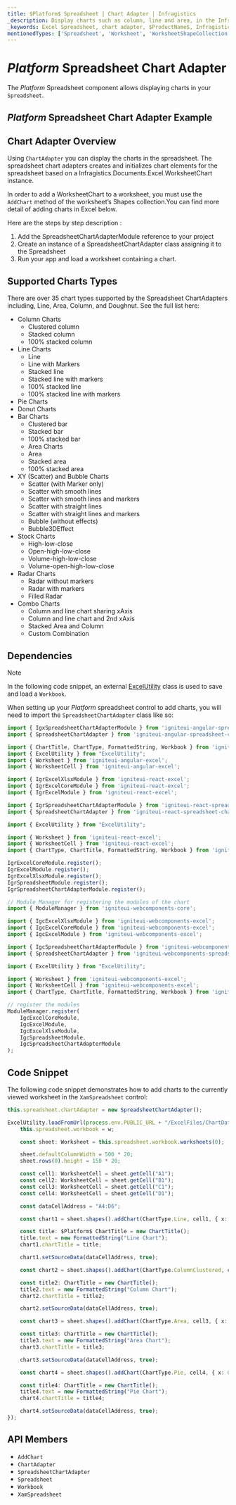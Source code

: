```yaml
---
title: $Platform$ Spreadsheet | Chart Adapter | Infragistics
_description: Display charts such as column, line and area, in the Infragistics' $Platform$ spreadsheet control. Learn how to integrate charts in $ProductName$ spreadsheet!
_keywords: Excel Spreadsheet, chart adapter, $ProductName$, Infragistics
mentionedTypes: ['Spreadsheet', 'Worksheet', 'WorksheetShapeCollection', 'WorksheetChart']
---
```

# $Platform$ Spreadsheet Chart Adapter

The $Platform$ Spreadsheet component allows displaying charts in your `Spreadsheet`.

## $Platform$ Spreadsheet Chart Adapter Example


<code-view style="height: 500px"
           data-demos-base-url="{environment:dvDemosBaseUrl}"
           iframe-src="{environment:dvDemosBaseUrl}/excel/spreadsheet-adapter-chart"
           alt="$Platform$ Spreadsheet Chart Adapter Example"
           github-src="excel/spreadsheet/adapter-chart">
</code-view>

<div class="divider--half"></div>

## Chart Adapter Overview

Using `ChartAdapter` you can display the charts in the spreadsheet. The spreadsheet chart adapters creates and initializes chart elements for the spreadsheet based on a Infragistics.Documents.Excel.WorksheetChart instance.

In order to add a WorksheetChart to a worksheet, you must use the `AddChart` method of the worksheet’s Shapes collection.You can find more detail of adding charts in Excel below.

Here are the steps by step description :

1. Add the SpreadsheetChartAdapterModule reference to your project
2. Create an instance of a SpreadsheetChartAdapter class assigning it to the Spreadsheet
3. Run your app and load a worksheet containing a chart.

## Supported Charts Types

There are over 35 chart types supported by the Spreadsheet ChartAdapters including, Line, Area, Column, and Doughnut. See the full list here:

* Column Charts
  * Clustered column
  * Stacked column
  * 100% stacked column
* Line Charts
  * Line
  * Line with Markers
  * Stacked line
  * Stacked line with markers
  * 100% stacked line
  * 100% stacked line with markers
* Pie Charts
* Donut Charts
* Bar Charts
    * Clustered bar
    * Stacked bar
    * 100% stacked bar
    * Area Charts
    * Area
    * Stacked area
    * 100% stacked area
* XY (Scatter) and Bubble Charts
    * Scatter (with Marker only)
    * Scatter with smooth lines
    * Scatter with smooth lines and markers
    * Scatter with straight lines
    * Scatter with straight lines and markers
    * Bubble (without effects)
    * Bubble3DEffect
* Stock Charts
    * High-low-close
    * Open-high-low-close
    * Volume-high-low-close
    * Volume-open-high-low-close
* Radar Charts
    * Radar without markers
    * Radar with markers
    * Filled Radar
* Combo Charts
    * Column and line chart sharing xAxis
    * Column and line chart and 2nd xAxis
    * Stacked Area and Column
    * Custom Combination

## Dependencies

> [!NOTE]
>
> In the following code snippet, an external [ExcelUtility](excel-utility.md) class is used to save and load a `Workbook`.

When setting up your $Platform$ spreadsheet control to add charts, you will need to import the `SpreadsheetChartAdapter` class like so:

```ts
import { IgxSpreadsheetChartAdapterModule } from 'igniteui-angular-spreadsheet-chart-adapter';
import { SpreadsheetChartAdapter } from 'igniteui-angular-spreadsheet-chart-adapter';

import { ChartTitle, ChartType, FormattedString, Workbook } from 'igniteui-angular-excel';
import { ExcelUtility } from "ExcelUtility";
import { Worksheet } from 'igniteui-angular-excel';
import { WorksheetCell } from 'igniteui-angular-excel';
```

```ts
import { IgrExcelXlsxModule } from 'igniteui-react-excel';
import { IgrExcelCoreModule } from 'igniteui-react-excel';
import { IgrExcelModule } from 'igniteui-react-excel';

import { IgrSpreadsheetChartAdapterModule } from 'igniteui-react-spreadsheet-chart-adapter';
import { SpreadsheetChartAdapter } from 'igniteui-react-spreadsheet-chart-adapter';

import { ExcelUtility } from "ExcelUtility";

import { Worksheet } from 'igniteui-react-excel';
import { WorksheetCell } from 'igniteui-react-excel';
import { ChartType, ChartTitle, FormattedString, Workbook } from 'igniteui-react-excel';

IgrExcelCoreModule.register();
IgrExcelModule.register();
IgrExcelXlsxModule.register();
IgrSpreadsheetModule.register();
IgrSpreadsheetChartAdapterModule.register();
```

```ts
// Module Manager for registering the modules of the chart
import { ModuleManager } from 'igniteui-webcomponents-core';

import { IgcExcelXlsxModule } from 'igniteui-webcomponents-excel';
import { IgcExcelCoreModule } from 'igniteui-webcomponents-excel';
import { IgcExcelModule } from 'igniteui-webcomponents-excel';

import { IgcSpreadsheetChartAdapterModule } from 'igniteui-webcomponents-spreadsheet-chart-adapter';
import { SpreadsheetChartAdapter } from 'igniteui-webcomponents-spreadsheet-chart-adapter';

import { ExcelUtility } from "ExcelUtility";

import { Worksheet } from 'igniteui-webcomponents-excel';
import { WorksheetCell } from 'igniteui-webcomponents-excel';
import { ChartType, ChartTitle, FormattedString, Workbook } from 'igniteui-webcomponents-excel';

// register the modules
ModuleManager.register(
    IgcExcelCoreModule,
    IgcExcelModule,
    IgcExcelXlsxModule,
    IgcSpreadsheetModule,
    IgcSpreadsheetChartAdapterModule
);
```

## Code Snippet

The following code snippet demonstrates how to add charts to the currently viewed worksheet in the `XamSpreadsheet` control:

```typescript
this.spreadsheet.chartAdapter = new SpreadsheetChartAdapter();

ExcelUtility.loadFromUrl(process.env.PUBLIC_URL + "/ExcelFiles/ChartData.xlsx").then((w) => {
    this.spreadsheet.workbook = w;

    const sheet: Worksheet = this.spreadsheet.workbook.worksheets(0);

    sheet.defaultColumnWidth = 500 * 20;
    sheet.rows(0).height = 150 * 20;

    const cell1: WorksheetCell = sheet.getCell("A1");
    const cell2: WorksheetCell = sheet.getCell("B1");
    const cell3: WorksheetCell = sheet.getCell("C1");
    const cell4: WorksheetCell = sheet.getCell("D1");

    const dataCellAddress = "A4:D6";

    const chart1 = sheet.shapes().addChart(ChartType.Line, cell1, { x: 0, y: 0 }, cell1, { x: 100, y: 100 });

    const title: $Platform$ ChartTitle = new ChartTitle();
    title.text = new FormattedString("Line Chart");
    chart1.chartTitle = title;

    chart1.setSourceData(dataCellAddress, true);

    const chart2 = sheet.shapes().addChart(ChartType.ColumnClustered, cell2, { x: 0, y: 0 }, cell2, { x: 100, y: 100 });

    const title2: ChartTitle = new ChartTitle();
    title2.text = new FormattedString("Column Chart");
    chart2.chartTitle = title2;

    chart2.setSourceData(dataCellAddress, true);

    const chart3 = sheet.shapes().addChart(ChartType.Area, cell3, { x: 0, y: 0 }, cell3, { x: 100, y: 100 });

    const title3: ChartTitle = new ChartTitle();
    title3.text = new FormattedString("Area Chart");
    chart3.chartTitle = title3;

    chart3.setSourceData(dataCellAddress, true);

    const chart4 = sheet.shapes().addChart(ChartType.Pie, cell4, { x: 0, y: 0 }, cell4, { x: 100, y: 100 });

    const title4: ChartTitle = new ChartTitle();
    title4.text = new FormattedString("Pie Chart");
    chart4.chartTitle = title4;

    chart4.setSourceData(dataCellAddress, true);
});
```

 ## API Members

 - `AddChart`
 - `ChartAdapter`
 - `SpreadsheetChartAdapter`
 - `Spreadsheet`
 - `Workbook`
 - `XamSpreadsheet`